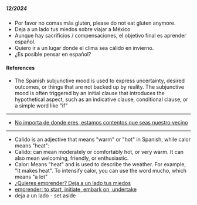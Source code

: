 

##### 12/2024

- Por favor no comas más gluten, please do not eat gluten anymore.
- Deja a un lado tus miedos sobre viajar a México
- Aunque hay sacrificios / compensaciones, el objetivo final es aprender español.
- Quiero ir a un lugar donde el clima sea cálido en invierno.
- ¿Es posible pensar en español?

#### References

- The Spanish subjunctive mood is used to express uncertainty, desired outcomes, or things that are not backed up by reality. The subjunctive mood is often triggered by an initial clause that introduces the hypothetical aspect, such as an indicative clause, conditional clause, or a simple word like "if"

---

- [No importa de donde eres, estamos contentos que seas nuestro vecino](https://www.welcomeyourneighbors.org/)

---

- Calido is an adjective that means "warm" or "hot" in Spanish, while calor means "heat":
- Calido: can mean moderately or comfortably hot, or very warm. It can also mean welcoming, friendly, or enthusiastic.
- Calor: Means "heat" and is used to describe the weather. For example, "It makes heat". To intensify calor, you can use the word mucho, which means "a lot"
- [¿Quieres emprender? Deja a un lado tus miedos](https://www.cesce.es/es/w/asesores-de-pymes/quieres-emprender-deja-a-un-lado-tus-miedos)
- [emprender: to start, initiate, embark on, undertake](https://www.spanishdict.com/translate/emprender)
- deja a un lado - set aside
